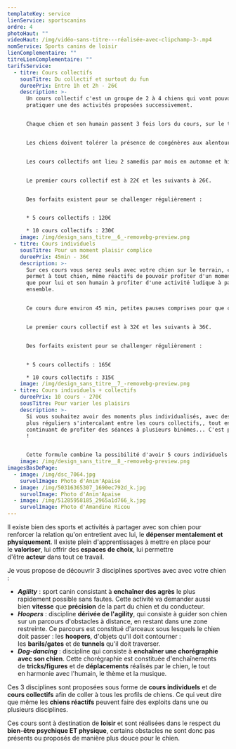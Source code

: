 ```yaml
---
templateKey: service
lienService: sportscanins
ordre: 4
photoHaut: ""
videoHaut: /img/vidéo-sans-titre-‐-réalisée-avec-clipchamp-3-.mp4
nomService: Sports canins de loisir
lienComplementaire: ""
titreLienComplementaire: ""
tarifsService:
  - titre: Cours collectifs
    sousTitre: Du collectif et surtout du fun
    dureePrix: Entre 1h et 2h - 26€
    description: >-
      U﻿n cours collectif c'est un groupe de 2 à 4 chiens qui vont pouvoir
      pratiquer une des activités proposées successivement.


      C﻿haque chien et son humain passent 3 fois lors du cours, sur le terrain pendant que les autres sportifs présents apprennent à patienter au bord du terrain dans le calme ou à aller se dégourdir les pattes sur les chemins aux alentours.


      L﻿es chiens doivent tolérer la présence de congénères aux alentours, les contacts entre chiens présents ne sont pas obligatoires.


      L﻿es cours collectifs ont lieu 2 samedis par mois en automne et hiver et plutôt en fin de journée sur les périodes chaudes d'été.


      L﻿e premier cours collectif est à 22€ et les suivants à 26€.


      D﻿es forfaits existent pour se challenger régulièrement :


      * 5﻿ cours collectifs : 120€

      * 1﻿0 cours collectifs : 230€
    image: /img/design_sans_titre__6_-removebg-preview.png
  - titre: Cours individuels
    sousTitre: Pour un moment plaisir complice
    dureePrix: 45min - 36€
    description: >-
      S﻿ur ces cours vous serez seuls avec votre chien sur le terrain, ce qui
      permet à tout chien, même réactifs de pouvoir profiter d'un moment rien
      que pour lui et son humain à profiter d'une activité ludique à partager
      ensemble.


      C﻿e cours dure environ 45 min, petites pauses comprises pour que cela ne soit pas trop fatiguant pour votre loulou.


      L﻿e premier cours collectif est à 32€ et les suivants à 36€.


      D﻿es forfaits existent pour se challenger régulièrement :


      * 5﻿ cours collectifs : 165€

      * 1﻿0 cours collectifs : 315€
    image: /img/design_sans_titre__7_-removebg-preview.png
  - titre: Cours individuels + collectifs
    dureePrix: 10 cours - 270€
    sousTitre: Pour varier les plaisirs
    description: >-
      Si vous souhaitez avoir des moments plus individualisés, avec des cours
      plus réguliers s'intercalant entre les cours collectifs,, tout en
      continuant de profiter des séances à plusieurs binômes... C'est possiblle
      !


      C﻿ette formule combine la possibilité d'avoir 5 cours individuels et 5 cours collectifs à répartir selon vos envies, vos possibilités et les créneaux de cours collectifs.
    image: /img/design_sans_titre__8_-removebg-preview.png
imagesBasDePage:
  - image: /img/dsc_7064.jpg
    survolImage: Photo d'Anim'Apaise
  - image: /img/50316365307_1690ec792d_k.jpg
    survolImage: Photo d'Anim'Apaise
  - image: /img/51285958185_2965a1d766_k.jpg
    survolImage: Photo d'Amandine Ricou
---
```

Il existe bien des sports et activités à partager avec son chien pour renforcer la relation qu'on entretient avec lui, le **dépenser mentalement et physiquement**. Il existe plein d'apprentissages à mettre en place pour le **valoriser**, lui offrir des **espaces de choix**, lui permettre d'être **acteur** dans tout ce travail.

J﻿e vous propose de découvrir 3 disciplines sportives avec avec votre chien :

* ***A﻿gility*** : sport canin consistant à **enchaîner des agrès** le plus rapidement possible sans fautes. Cette activité va demander aussi bien **vitesse** que **précision** de la part du chien et du conducteur.
* ***H﻿oopers*** : discipline **dérivée de l'agility**, qui consiste à guider son chien sur un parcours d'obstacles à distance, en restant dans une zone restreinte. Ce parcours est constitué d'arceaux sous lesquels le chien doit passer : les **hoopers**, d'objets qu'il doit contourner : les **barils/gates** et de **tunnels** qu'il doit traverser.
* ***D﻿og-dancing*** : discipline qui consiste à **enchaîner une chorégraphie avec son chien**. Cette chorégraphie est constituée d'enchaînements de **tricks/figures** et de **déplacements** réalisés par le chien, le tout en harmonie avec l'humain, le thème et la musique.

C﻿es 3 disciplines sont proposées sous forme de **cours individuels** et de **cours collectifs** afin de coller à tous les profils de chiens. Ce qui veut dire que même les **chiens réactifs** peuvent faire des exploits dans une ou plusieurs disciplines.

C﻿es cours sont à destination de **loisir** et sont réalisées dans le respect du **bien-être psychique ET physique**, certains obstacles ne sont donc pas présents ou proposés de manière plus douce pour le chien.